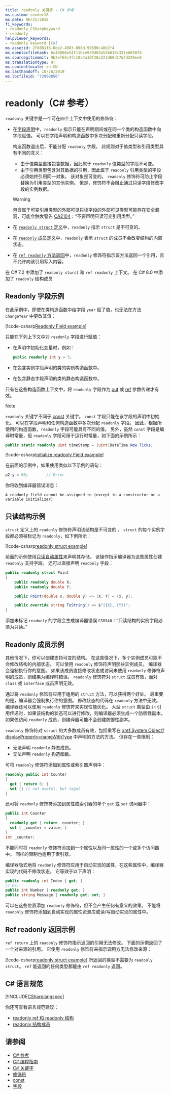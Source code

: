 ```yaml
---
title: readonly 关键字 - C# 参考
ms.custom: seodec18
ms.date: 06/21/2018
f1_keywords:
- readonly_CSharpKeyword
- readonly
helpviewer_keywords:
- readonly keyword [C#]
ms.assetid: 2f8081f6-0de2-4903-898d-99696c48d2f4
ms.openlocfilehash: 6c48806e54f11bce930d03a53b010c337e6658f8
ms.sourcegitcommit: 9b2ef64c4fc10a4a10f28a223d60d17d7d249ee8
ms.translationtype: HT
ms.contentlocale: zh-CN
ms.lasthandoff: 10/26/2019
ms.locfileid: "72960856"
---
```

# <a name="readonly-c-reference"></a>readonly（C# 参考）

`readonly` 关键字是一个可在四个上下文中使用的修饰符：

- 在[字段声明](#readonly-field-example)中，`readonly` 指示只能在声明期间或在同一个类的构造函数中向字段赋值。 可以在字段声明和构造函数中多次分配和重新分配只读字段。 
  
  构造函数退出后，不能分配 `readonly` 字段。 此规则对于值类型和引用类型具有不同的含义：
  
  - 由于值类型直接包含数据，因此属于 `readonly` 值类型的字段不可变。 
  - 由于引用类型包含对其数据的引用，因此属于 `readonly` 引用类型的字段必须始终引用同一对象。 该对象是可变的。 `readonly` 修饰符可防止字段替换为引用类型的其他实例。 但是，修饰符不会阻止通过只读字段修改字段的实例数据。

  > [!WARNING]
  > 包含属于可变引用类型的外部可见只读字段的外部可见类型可能存在安全漏洞，可能会触发警告 [CA2104](/visualstudio/code-quality/ca2104-do-not-declare-read-only-mutable-reference-types)：“不要声明只读可变引用类型。”

- 在 [`readonly struct` 定义](#readonly-struct-example)中，`readonly` 指示 `struct` 是不可变的。
- 在 [`readonly` 成员定义](#readonly-member-examples)中，`readonly` 表示 `struct` 的成员不会改变结构的内部状态。
- 在 [`ref readonly` 方法返回](#ref-readonly-return-example)中，`readonly` 修饰符指示该方法返回一个引用，且不允许向该引用写入内容。

在 C# 7.2 中添加了 `readonly sturct` 和 `ref readonly` 上下文。 在 C# 8.0 中添加了 `readonly` 结构成员

## <a name="readonly-field-example"></a>Readonly 字段示例

在此示例中，即使在类构造函数中给字段 `year` 赋了值，也无法在方法 `ChangeYear` 中更改其值：

[!code-csharp[Readonly Field example](~/samples/snippets/csharp/keywords/ReadonlyKeywordExamples.cs#ReadonlyField)]

只能在下列上下文中对 `readonly` 字段进行赋值：

- 在声明中初始化变量时，例如：

  ```csharp
  public readonly int y = 5;
  ```

- 在包含实例字段声明的类的实例构造函数中。
- 在包含静态字段声明的类的静态构造函数中。

只有在这些构造函数上下文中，将 `readonly` 字段作为 [out](out-parameter-modifier.md) 或 [ref](ref.md) 参数传递才有效。

> [!NOTE]
> `readonly` 关键字不同于 [const](const.md) 关键字。 `const` 字段只能在该字段的声明中初始化。 可以在字段声明和任何构造函数中多次分配 `readonly` 字段。 因此，根据所使用的构造函数，`readonly` 字段可能具有不同的值。 另外，虽然 `const` 字段是编译时常量，但 `readonly` 字段可用于运行时常量，如下面的示例所示：
>
> ```csharp
> public static readonly uint timeStamp = (uint)DateTime.Now.Ticks;
> ```

[!code-csharp[Initialize readonly Field example](~/samples/snippets/csharp/keywords/ReadonlyKeywordExamples.cs#InitReadonlyField)]

在前面的示例中，如果使用类似以下示例的语句：

```csharp
p2.y = 66;        // Error
```

你将收到编译器错误消息：

`A readonly field cannot be assigned to (except in a constructor or a variable initializer)`

## <a name="readonly-struct-example"></a>只读结构示例

`struct` 定义上的 `readonly` 修饰符声明该结构是不可变的  。 `struct` 的每个实例字段都必须被标记为 `readonly`，如下例所示：

[!code-csharp[readonly struct example](~/samples/snippets/csharp/keywords/ReadonlyKeywordExamples.cs#ReadonlyStruct)]

前面的示例使用[只读自动属性](../../properties.md#read-only)来声明其存储。 该操作指示编译器为这些属性创建 `readonly` 支持字段。 还可以直接声明 `readonly` 字段：

```csharp
public readonly struct Point
{
    public readonly double X;
    public readonly double Y;

    public Point(double x, double y) => (X, Y) = (x, y);

    public override string ToString() => $"({X}, {Y})";
}
```

添加未标记 `readonly` 的字段会生成编译器错误 `CS8340`：“只读结构的实例字段必须为只读。”

## <a name="readonly-member-examples"></a>Readonly 成员示例

其他情况下，你可以创建支持可变的结构。 在这些情况下，多个实例成员可能不会修改结构的内部状态。 可以使用 `readonly` 修饰符声明那些实例成员。 编译器会强制执行你的意图。 如果该成员直接修改状态或访问未使用 `readonly` 修饰符声明的成员，则结果为编译时错误。 `readonly` 修饰符对 `struct` 成员有效，而对 `class` 或 `interface` 成员声明无效。

通过将 `readonly` 修饰符应用于适用的 `struct` 方法，可以获得两个好处。 最重要的是，编译器会强制执行你的意图。 修改状态的代码在 `readonly` 方法中无效。 编译器还可以使用 `readonly` 修饰符来实现性能优化。 大型 `struct` 类型由 `in` 引用传递时，如果该结构的状态可以进行修改，则编译器必须生成一个防御性副本。 如果仅访问 `readonly` 成员，则编译器可能不会创建防御性副本。

`readonly` 修饰符对 `struct` 的大多数成员有效，包括重写在 <xref:System.Object?displayProperty=nameWithType> 中声明的方法的方法。 但存在一些限制：

- 无法声明 `readonly` 静态成员。
- 无法声明 `readonly` 构造函数。

可将 `readonly` 修饰符添加到属性或索引器声明中：

```csharp
readonly public int Counter
{
  get { return 0; }
  set {} // not useful, but legal
}
```

还可将 `readonly` 修饰符添加到属性或索引器的单个 `get` 或 `set` 访问器中：

```csharp
public int Counter
{
  readonly get { return _counter; }
  set { _counter = value; }
}
int _counter;
```

不能同时将 `readonly` 修饰符添加到一个属性以及同一属性的一个或多个访问器中。 同样的限制也适用于索引器。

编译器隐式地将 `readonly` 修饰符应用于自动实现的属性，在这些属性中，编译器实现的代码不修改状态。 它等效于以下声明：

```csharp
public readonly int Index { get; }
// Or:
public int Number { readonly get; }
public string Message { readonly get; set; }
``` 

可以在这些位置添加 `readonly` 修饰符，但不会产生任何有意义的效果。 不能将 `readonly` 修饰符添加到自动实现的属性资源库或读/写自动实现的属性中。

## <a name="ref-readonly-return-example"></a>Ref readonly 返回示例

`ref return` 上的 `readonly` 修饰符指示返回的引用无法修改。 下面的示例返回了一个对来源的引用。 它使用 `readonly` 修饰符来指示调用方无法修改来源：

[!code-csharp[readonly struct example](~/samples/snippets/csharp/keywords/ReadonlyKeywordExamples.cs#ReadonlyReturn)]
所返回的类型不需要为 `readonly struct`。 `ref` 能返回的任何类型都能由 `ref readonly` 返回。

## <a name="c-language-specification"></a>C# 语言规范

[!INCLUDE[CSharplangspec](~/includes/csharplangspec-md.md)]

你还可查看语言规范建议：

- [readonly ref 和 readonly 结构](~/_csharplang/proposals/csharp-7.2/readonly-ref.md)
- [readonly 结构成员](~/_csharplang/proposals/csharp-8.0/readonly-instance-members.md)

## <a name="see-also"></a>请参阅

- [C# 参考](../index.md)
- [C# 编程指南](../../programming-guide/index.md)
- [C# 关键字](index.md)
- [修饰符](modifiers.md)
- [const](const.md)
- [字段](../../programming-guide/classes-and-structs/fields.md)
